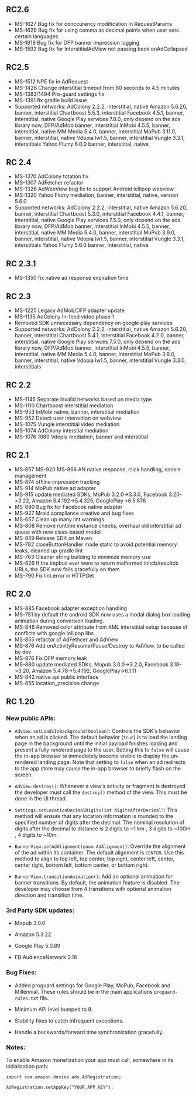 ## RC2.6
+ MS-1627 Bug fix for conccurency modification in RequestParams
+ MS-1629 Bug fix for using comma as decimal points when user sets certain languages
+ MS-1619 Bug fix for DFP banner impression logging
+ MS-1592 Bug fix for InterstitialAdView not passing back onAdCollapsed

## RC2.5
+ MS-1512 NPE fix in AdRequest
+ MS-1426 Change interstitial timeout from 60 seconds to 4.5 minutes
+ MS-1383/1494 Pro-guard settings fix
+ MS-1391 fix gradle build issue
+ Supported networks:
        AdColony 2.2.2, interstitial, native
        Amazon 5.6.20, banner, interstitial
        Chartboost 5.5.3, interstitial
        Facebook 4.5.1, banner, interstitial, native
        Google Play services 7.8.0, only depend on the ads library now, DFP/AdMob banner, interstitial
        InMobi 4.5.5, banner, interstitial, native
        MM Media 5.4.0, banner, interstitial
        MoPub 3.11.0, banner, interstitial, native
        Vdopia lw1.5, banner, interstitial
        Vungle 3.3.1, interstitials
        Yahoo Flurry 6.0.0 banner, interstitial, native

## RC 2.4
+ MS-1370 AdColony totation fix
+ MS-1307 AdFetcher refactor
+ MS-1326 AdWebView bug fix to support Android lollipop webview
+ MS-1320 Yahoo Flurry mediation, banner, interstitial, native, version 5.6.0
+ Supported networks:
        AdColony 2.2.2, interstitial, native
        Amazon 5.6.20, banner, interstitial
        Chartboost 5.3.0, interstitial
        Facebook 4.4.1, banner, interstitial, native
        Google Play services 7.5.0, only depend on the ads library now, DFP/AdMob banner, interstitial
        InMobi 4.5.5, banner, interstitial, native
        MM Media 5.4.0, banner, interstitial
        MoPub 3.9.0, banner, interstitial, native
        Vdopia lw1.5, banner, interstitial
        Vungle 3.3.1, interstitials
	Yahoo Flurry 5.6.0 banner, interstitial, native

## RC 2.3.1
+ MS-1350 fix native ad response expiration time

## RC 2.3
+ MS-1225 Legacy AdMob/DFP adapter update
+ MS-1135 AdColony In-feed video phase 1
+ Removed SDK unnecessary dependency on google play services
+ Supported networks:
	AdColony 2.2.2, interstitial, native
	Amazon 5.6.20, banner, interstitial
	Chartboost 5.4.1, interstitial
	Facebook 4.2.0, banner, interstitial, native
	Google Play services 7.5.0, only depend on the ads library now, DFP/AdMob banner, interstitial
	InMobi 4.5.5, banner, interstitial, native
	MM Media 5.4.0, banner, interstitial
	MoPub 3.8.0, banner, interstitial, native
	Vdopia lw1.5, banner, interstitial
	Vungle 3.3.0, interstitials

## RC 2.2
+ MS-1145 Separate invalid networks based on media type
+ MS-1110 Chartboost interstitial mediation
+ MS-953 InMobi native, banner, interstitial mediation
+ MS-952 Detect user interaction on webview
+ MS-1075 Vungle interstitial video mediation
+ MS-1074 AdColony interstial mediation
+ MS-1076 1080 Vdopia mediation, banner and interstitial

## RC 2.1
+ MS-857 MS-920 MS-866 AN native response, click handling, cookie management
+ MS-874 offline impression tracking
+ MS-914 MoPub native ad adapter
+ MS-915 update mediated SDKs, MoPub 3.2.0->3.3.0, Facebook 3.20->3.22, Amazon 5.4.192->5.4.325, GooglePlay->6.5.876
+ MS-890 Bug fix for Facebook native adapter
+ MS-927 Mraid compliance creative and bug fixes
+ MS-657 Clean up many lint warnings
+ MS-808 Remove runtime instance checks, overhaul old interstitial ad queue with new class-based model
+ MS-859 Release SDK on Maven
+ MS-782 closeButtonHandler made static to avoid potential memory leaks, cleaned up gradle lint
+ MS-763 Cleaner string building to minimize memory use
+ MS-826 If the impbus ever were to return malformed initcb/resultcb URLs, the SDK now fails gracefully on them
+ MS-790 Fix lint error in HTTPGet

## RC 2.0
+ MS-885 Facebook adapter exception handling 
+ MS-751 by default the android SDK now uses a modal dialog box loading animation during conversion loading. 
+ MS-846 Removed color attribute from XML interstitial setup because of conflicts with google lollipop libs
+ MS-855 refactor of AdFethcer and AdView 
+ MS-876 Add onActivityResume/Pause/Destroy to AdView, to be called by dev
+ MS-876 Fix DFP memory leak
+ MS-880 update mediated SDKs, Mopub 3.0.0->3.2.0, Facebook 3.18->3.20, Amazon 5.4.78->5.4.192, GooglePlay->6.1.11 
+ MS-842 native api public interface
+ MS-855 location_precision change

## RC 1.20



### New public APIs: 



+ `AdView.setLoadsInBackground(boolean)`: Controls the SDK's behavior when an ad is clicked. The default behavior (`true`) is to load the landing page in the background until the initial payload finishes loading and present a fully rendered page to the user. Setting this to `false` will cause the in-app browser to immediately become visible to display the un-rendered landing page. Note that setting to `false` when an ad redirects to the app store may cause the in-app browser to briefly flash on the screen.



+ `AdView.destroy()`: Whenever a view's activity or fragment is destroyed the developer must call the `destroy()` method of the view. This must be done in the UI thread.



+ `Settings.setLocationDecimalDigits(int digitsAfterDecimal)`: This method will ensure that any location information is rounded to the specified number of digits after the decimal.  The nominal resolution of digits after the decimal to distance is 2 digits to ~1 km , 3 digits to ~100m , 4 digits to ~10m.



+ `BannerView.setAdAlignment(enum AdAlignment)`: Override the alignment of the ad within its container. The default alignment is `CENTER`. Use this method to align to top left, top center, top right, center left, center, center right, bottom left, bottom center, or bottom right.



+ `BannerView.transitionAnimation()`: Add an optional animation for banner transitions. By default, the animation feature is disabled. The developer may choose from 4 transitions with optional animation direction and transition time.



### 3rd Party SDK updates:



+ Mopub 3.0.0

+ Amazon 5.3.22

+ Google Play 5.0.89

+ FB AudienceNetwork 3.18



### Bug Fixes:



+ Added proguard settings for Google Play, MoPub, Facebook and Millennial. These rules should be in the main applications `proguard-rules.txt` file.



+ Minimum API level bumped to 9.



+ Stability fixes to catch infrequent exceptions.



+ Handle a backwards/forward time synchronization gracefully.



### Notes:



To enable Amazon monetization your app must call, somewhere in its initialization path:



    import com.amazon.device.ads.AdRegistration;

    AdRegistration.setAppKey("YOUR_APP_KEY");
